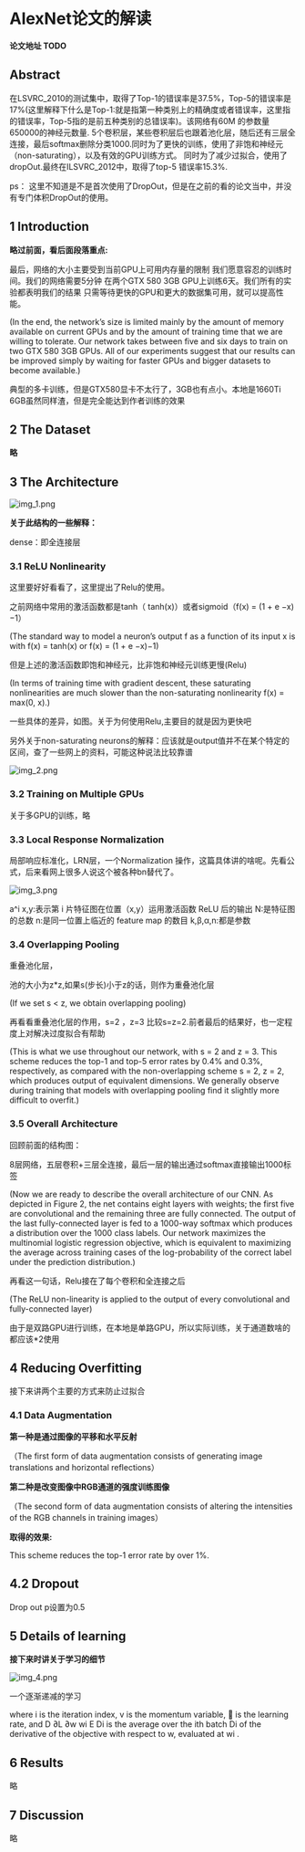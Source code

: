 # AlexNet论文的解读

**论文地址 TODO**


## Abstract
在LSVRC_2010的测试集中，取得了Top-1的错误率是37.5%，Top-5的错误率是17%(这里解释下什么是Top-1:就是指第一种类别上的精确度或者错误率，这里指的错误率，Top-5指的是前五种类别的总错误率)。该网络有60M 的参数量650000的神经元数量.
5个卷积层，某些卷积层后也跟着池化层，随后还有三层全连接，最后softmax删除分类1000.同时为了更快的训练，使用了非饱和神经元（non-saturating），以及有效的GPU训练方式。
同时为了减少过拟合，使用了dropOut.最终在ILSVRC_2012中，取得了top-5 错误率15.3%.

ps： 这里不知道是不是首次使用了DropOut，但是在之前的看的论文当中，并没有专门体积DropOut的使用。

## 1 Introduction
**略过前面，看后面段落重点:**

最后，网络的大小主要受到当前GPU上可用内存量的限制 我们愿意容忍的训练时间。我们的网络需要5分钟 在两个GTX 580 3GB GPU上训练6天。我们所有的实验都表明我们的结果 只需等待更快的GPU和更大的数据集可用，就可以提高性能。

(In the end, the network’s size is limited mainly by the amount of memory available on current GPUs
and by the amount of training time that we are willing to tolerate. Our network takes between five
and six days to train on two GTX 580 3GB GPUs. All of our experiments suggest that our results
can be improved simply by waiting for faster GPUs and bigger datasets to become available.)

典型的多卡训练，但是GTX580显卡不太行了，3GB也有点小。本地是1660Ti 6GB虽然同样渣，但是完全能达到作者训练的效果

## 2 The Dataset
**略**

## 3 The Architecture

![img_1.png](img_1.png)

**关于此结构的一些解释：**

dense：即全连接层

### 3.1 ReLU Nonlinearity

这里要好好看看了，这里提出了Relu的使用。

之前网络中常用的激活函数都是tanh（ tanh(x)）或者sigmoid（f(x) = (1 + e −x)−1）

(The standard way to model a neuron’s output f as
a function of its input x is with f(x) = tanh(x)
or f(x) = (1 + e −x)−1)

但是上述的激活函数即饱和神经元，比非饱和神经元训练更慢(Relu)

(In terms of training time
with gradient descent, these saturating nonlinearities
are much slower than the non-saturating nonlinearity
f(x) = max(0, x).)

一些具体的差异，如图。关于为何使用Relu,主要目的就是因为更快吧

另外关于non-saturating neurons的解释：应该就是output值并不在某个特定的区间，查了一些网上的资料，可能这种说法比较靠谱

![img_2.png](img_2.png)

### 3.2 Training on Multiple GPUs
关于多GPU的训练，略

### 3.3 Local Response Normalization

局部响应标准化，LRN层，一个Normalization 操作，这篇具体讲的啥呢。先看公式，后来看网上很多人说这个被各种bn替代了。

![img_3.png](img_3.png)


a^i x,y:表示第 i 片特征图在位置（x,y）运用激活函数 ReLU 后的输出
N:是特征图的总数
n:是同一位置上临近的 feature map 的数目
k,β,α,n:都是参数

### 3.4 Overlapping Pooling

重叠池化层，

池的大小为z*z,如果s(步长)小于z的话，则作为重叠池化层

(If we set s < z, we obtain overlapping pooling) 

再看看重叠池化层的作用，s=2 ，z=3 比较s=z=2.前者最后的结果好，也一定程度上对解决过度拟合有帮助

(This is what we use throughout our
network, with s = 2 and z = 3. This scheme reduces the top-1 and top-5 error rates by 0.4% and
0.3%, respectively, as compared with the non-overlapping scheme s = 2, z = 2, which produces
output of equivalent dimensions. We generally observe during training that models with overlapping
pooling find it slightly more difficult to overfit.)

### 3.5 Overall Architecture

回顾前面的结构图：

8层网络，五层卷积+三层全连接，最后一层的输出通过softmax直接输出1000标签

(Now we are ready to describe the overall architecture of our CNN. As depicted in Figure 2, the net
contains eight layers with weights; the first five are convolutional and the remaining three are fully connected. The output of the last fully-connected layer is fed to a 1000-way softmax which produces
a distribution over the 1000 class labels. Our network maximizes the multinomial logistic regression
objective, which is equivalent to maximizing the average across training cases of the log-probability
of the correct label under the prediction distribution.)

再看这一句话，Relu接在了每个卷积和全连接之后

(The ReLU non-linearity is applied to the output of every convolutional and fully-connected layer)

由于是双路GPU进行训练，在本地是单路GPU，所以实际训练，关于通道数啥的 都应该*2使用

## 4 Reducing Overfitting

接下来讲两个主要的方式来防止过拟合

### 4.1 Data Augmentation

**第一种是通过图像的平移和水平反射**

（The first form of data augmentation consists of generating image translations and horizontal reflections）

**第二种是改变图像中RGB通道的强度训练图像**

（The second form of data augmentation consists of altering the intensities of the RGB channels in
training images）

**取得的效果:**

This scheme reduces the top-1 error rate by over 1%.

## 4.2 Dropout
Drop out p设置为0.5

## 5 Details of learning

**接下来时讲关于学习的细节**

![img_4.png](img_4.png)

一个逐渐递减的学习

where i is the iteration index, v is the momentum variable,  is the learning rate, and D ∂L ∂w wi E Di is the average over the ith batch Di of the derivative of the objective with respect to w, evaluated at wi . 

## 6 Results
略

## 7 Discussion
略